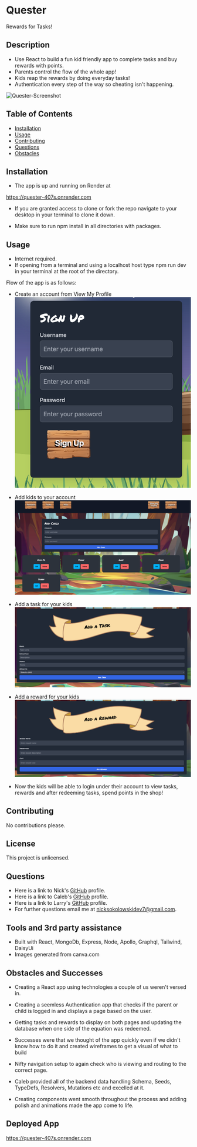 # Quester
Rewards for Tasks!

## Description
  *  Use React to build a fun kid friendly app to complete tasks and buy rewards with points.
  *  Parents control the flow of the whole app!
  *  Kids reap the rewards by doing everyday tasks!
  *  Authentication every step of the way so cheating isn't happening.

![Quester-Screenshot](./client/public/assets/quester-screenshot.png)
  
  ## Table of Contents
  * [Installation](#installation)
  * [Usage](#usage)
  * [Contributing](#contribution)
  * [Questions](#questions)
  * [Obstacles](#obstacles-and-successes)
  
  ## Installation


  * The app is up and running on Render at 

  https://quester-407s.onrender.com
  
  * If you are granted access to clone or fork the repo navigate to your desktop in your terminal to clone it down. 

  * Make sure to run npm install in all directories with packages.
  
  ## Usage
  * Internet required. 
  * If opening from a terminal and using a localhost host type npm run dev in your terminal at the root of the directory. 

  Flow of the app is as follows:
  * Create an account from View My Profile
  ![Quester-Screenshot](./client/public/assets/quester-signup.png)

  * Add kids to your account
  ![Quester-Screenshot](./client/public/assets/quester-add-child-screenshot.png)
  * Add a task for your kids
  ![Quester-Screenshot](./client/public/assets/quester-add-task.png)
  * Add a reward for your kids
  ![Quester-Screenshot](./client/public/assets/quester-add-reward.png)

  * Now the kids will be able to login under their account to view tasks, rewards and after redeeming tasks, spend points in the shop!
  
  

  ## Contributing
  No contributions please. 

  ## License
   

This project is unlicensed. 

  
  ## Questions
  * Here is a link to Nick's [GitHub](https://github.com/soko77788) profile.
   * Here is a link to Caleb's [GitHub](https://github.com/AranosBanazir) profile.
   * Here is a link to Larry's [GitHub](https://github.com/LerieLogin) profile.
  * For further questions email me at nicksokolowskidev7@gmail.com.

  ## Tools and 3rd party assistance
  * Built with React, MongoDb, Express, Node, Apollo, Graphql, Tailwind, DaisyUi
  * Images generated from canva.com 

  ## Obstacles and Successes
  * Creating a React app using technologies a couple of us weren't versed in.
  * Creating a seemless Authentication app that checks if the parent or child is logged in and displays a page based on the user.
  * Getting tasks and rewards to display on both pages and updating the database when one side of the equation was redeemed. 

 
  * Successes were that we thought of the app quickly even if we didn't know how to do it and created wireframes to get a visual of what to build

  * Nifty navigation setup to again check who is viewing and routing to the correct page. 

  * Caleb provided all of the backend data handling Schema, Seeds, TypeDefs, Resolvers, Mutations etc and excelled at it. 

  * Creating components went smooth throughout the process and adding polish and animations made the app come to life. 

  ## Deployed App

https://quester-407s.onrender.com
  